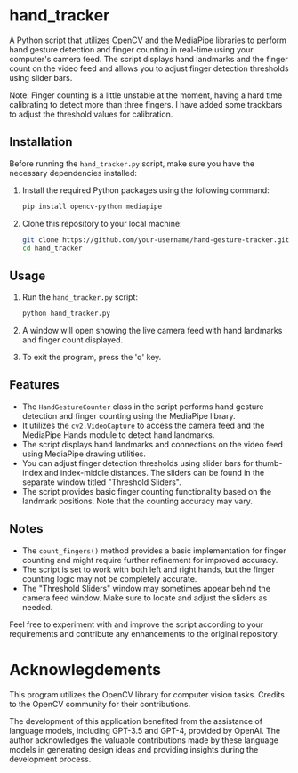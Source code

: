 # hand_tracker

A Python script that utilizes OpenCV and the MediaPipe libraries to perform hand gesture detection and finger counting in real-time using your computer's camera feed. The script displays hand landmarks and the finger count on the video feed and allows you to adjust finger detection thresholds using slider bars.

Note: Finger counting is a little unstable at the moment, having a hard time calibrating to detect more than three fingers. I have added some trackbars to adjust the threshold values for calibration.

## Installation

Before running the `hand_tracker.py` script, make sure you have the necessary dependencies installed:

1. Install the required Python packages using the following command:

   ```bash
   pip install opencv-python mediapipe
   ```

2. Clone this repository to your local machine:

   ```bash
   git clone https://github.com/your-username/hand-gesture-tracker.git
   cd hand_tracker
   ```

## Usage

1. Run the `hand_tracker.py` script:

   ```bash
   python hand_tracker.py
   ```

2. A window will open showing the live camera feed with hand landmarks and finger count displayed.

3. To exit the program, press the 'q' key.

## Features

- The `HandGestureCounter` class in the script performs hand gesture detection and finger counting using the MediaPipe library.
- It utilizes the `cv2.VideoCapture` to access the camera feed and the MediaPipe Hands module to detect hand landmarks.
- The script displays hand landmarks and connections on the video feed using MediaPipe drawing utilities.
- You can adjust finger detection thresholds using slider bars for thumb-index and index-middle distances. The sliders can be found in the separate window titled "Threshold Sliders".
- The script provides basic finger counting functionality based on the landmark positions. Note that the counting accuracy may vary.

## Notes

- The `count_fingers()` method provides a basic implementation for finger counting and might require further refinement for improved accuracy.
- The script is set to work with both left and right hands, but the finger counting logic may not be completely accurate.
- The "Threshold Sliders" window may sometimes appear behind the camera feed window. Make sure to locate and adjust the sliders as needed.

Feel free to experiment with and improve the script according to your requirements and contribute any enhancements to the original repository.
                                                                                
# Acknowlegdements                                                              
                                                                                
This program utilizes the OpenCV library for computer vision tasks. Credits to the OpenCV community for their contributions.

The development of this application benefited from the assistance of language models, including GPT-3.5 and GPT-4, provided by OpenAI. The author acknowledges the valuable contributions made by these language models in generating design ideas and providing insights during the development process.
